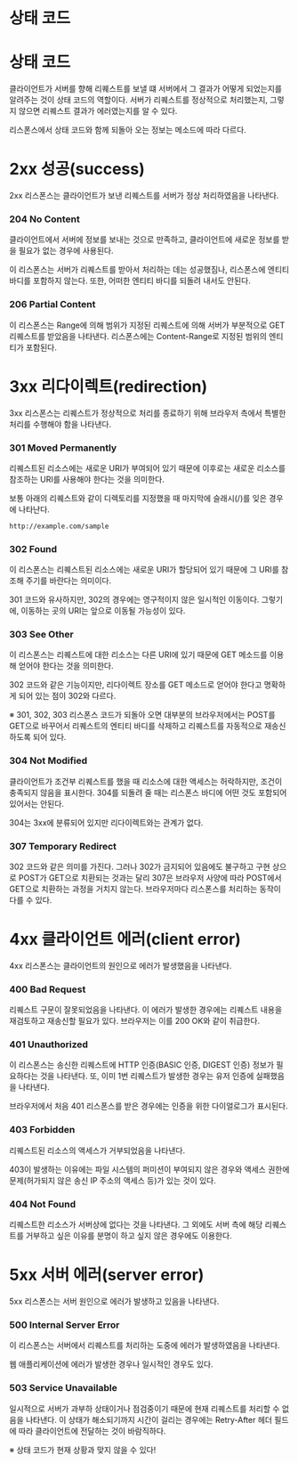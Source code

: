# 상태 코드

# 상태 코드

클라이언트가 서버를 향해 리퀘스트를 보낼 떄 서버에서 그 결과가 어떻게 되었는지를 알려주는 것이 상태 코드의 역할이다. 서버가 리퀘스트를 정상적으로 처리했는지, 그렇지 않으면 리퀘스트 결과가 에러였는지를 알 수 있다.

리스폰스에서 상태 코드와 함께 되돌아 오는 정보는 메소드에 따라 다르다.



# 2xx 성공(success)

2xx 리스폰스는 클라이언트가 보낸 리퀘스트를 서버가 정상 처리하였음을 나타낸다.



### 204 No Content

클라이언트에서 서버에 정보를 보내는 것으로 만족하고, 클라이언트에 새로운 정보를 받을 필요가 없는 경우에 사용된다.

이 리스폰스는 서버가 리퀘스트를 받아서 처리하는 데는 성공했짐나, 리스폰스에 엔티티 바디를 포함하지 않는다. 또한, 어떠한 엔티티 바디를 되돌려 내서도 안된다.



### 206 Partial Content

이 리스폰스는 Range에 의해 범위가 지정된 리퀘스트에 의해 서버가 부분적으로 GET 리퀘스트를 받았음을 나타낸다. 리스폰스에는 Content-Range로 지정된 범위의 엔티티가 포함된다.



# 3xx 리다이렉트(redirection)

3xx 리스폰스는 리퀘스트가 정상적으로 처리를 종료하기 위해 브라우저 측에서 특별한 처리를 수행해야 함을 나타낸다.



### 301 Moved Permanently

리퀘스트된 리소스에는 새로운 URI가 부여되어 있기 때문에 이후로는 새로운 리소스를 참조하는 URI를 사용해야 한다는 것을 의미한다.

보통 아래의 리퀘스트와 같이 디렉토리를 지정했을 때 마지막에 슬래시(/)를 잊은 경우에 나타난다.

```html
http://example.com/sample
```



### 302 Found

이 리스폰스는 리퀘스트된 리소스에는 새로운 URI가 할당되어 있기 때문에 그 URI를 참조해 주기를 바란다는 의미이다. 

301 코드와 유사하지만, 302의 경우에는 영구적이지 않은 일시적인 이동이다. 그렇기에, 이동하는 곳의 URI는 앞으로 이동될 가능성이 있다.



### 303 See Other

이 리스폰스는 리퀘스트에 대한 리소스는 다른 URI에 있기 때문에 GET 메소드를 이용해 얻어야 한다는 것을 의미한다.

302 코드와 같은 기능이지만, 리다이렉트 장소를 GET 메소드로 얻어야 한다고 명확하게 되어 있는 점이 302와 다르다.

※ 301, 302, 303 리스폰스 코드가 되돌아 오면 대부분의 브라우저에서는 POST를 GET으로 바꾸어서 리퀘스트의 엔티티 바디를 삭제하고 리퀘스트를 자동적으로 재송신하도록 되어 있다.



### 304 Not Modified

클라이언트가 조건부 리퀘스트를 했을 때 리소스에 대한 액세스는 허락하지만, 조건이 충족되지 않음을 표시한다. 304를 되돌려 줄 때는 리스폰스 바디에 어떤 것도 포함되어 있어서는 안된다.

304는 3xx에 분류되어 있지만 리다이렉트와는 관계가 없다.



### 307 Temporary Redirect

302 코드와 같은 의미를 가진다. 그러나 302가 금지되어 있음에도 불구하고 구현 상으로 POST가 GET으로 치환되는 것과는 달리 307은 브라우저 사양에 따라 POST에서 GET으로 치환하는 과정을 거치지 않는다. 브라우저마다 리스폰스를 처리하는 동작이 다를 수 있다.



# 4xx 클라이언트 에러(client error)

4xx 리스폰스는 클라이언트의 원인으로 에러가 발생했음을 나타낸다.



### 400 Bad Request

리퀘스트 구문이 잘못되었음을 나타낸다. 이 에러가 발생한 경우에는 리퀘스트 내용을 재검토하고 재송신할 필요가 있다. 브라우저는 이를 200 OK와 같이 취급한다.



### 401 Unauthorized

이 리스폰스는 송신한 리퀘스트에 HTTP 인증(BASIC 인증, DIGEST 인증) 정보가 필요하다는 것을 나타낸다. 또, 이미 1번 리퀘스트가 발생한 경우는 유저 인증에 실패했음을 나타낸다.

브라우저에서 처음 401 리스폰스를 받은 경우에는 인증을 위한 다이얼로그가 표시된다.



### 403 Forbidden

리퀘스트된 리소스의 액세스가 거부되었음을 나타낸다.

403이 발생하는 이유에는 파일 시스템의 퍼미션이 부여되지 않은 경우와 액세스 권한에 문제(허가되지 않은 송신 IP 주소의 액세스 등)가 있는 것이 있다.



### 404 Not Found

리퀘스트한 리소스가 서버상에 없다는 것을 나타낸다. 그 외에도 서버 측에 해당 리퀘스트를 거부하고 싶은 이유를 분명이 하고 싶지 않은 경우에도 이용한다.



# 5xx 서버 에러(server error)

5xx 리스폰스는 서버 원인으로 에러가 발생하고 있음을 나타낸다.



### 500 Internal Server Error

이 리스폰스는 서버에서 리퀘스트를 처리하는 도중에 에러가 발생하였음을 나타낸다.

웹 애플리케이션에 에러가 발생한 경우나 일시적인 경우도 있다.



### 503 Service Unavailable

일시적으로 서버가 과부하 상태이거나 점검중이기 때문에 현재 리퀘스트를 처리할 수 없음을 나타낸다. 이 상태가 해소되기까지 시간이 걸리는 경우에는 Retry-After 헤더 필드에 따라 클라이언트에 전달하는 것이 바람직하다.

※ 상태 코드가 현재 상황과 맞지 않을 수 있다!